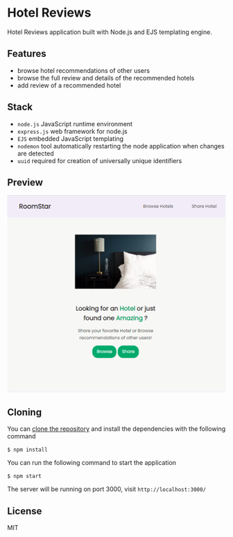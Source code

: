 # Hotel Reviews

Hotel Reviews application built with Node.js and EJS templating engine.

## Features

* browse hotel recommendations of other users
* browse the full review and details of the recommended hotels
* add review of a recommended hotel  

## Stack

- `node.js` JavaScript runtime environment
- `express.js` web framework for node.js
- `EJS` embedded JavaScript templating
- `nodemon` tool automatically restarting the node application when changes are detected
- `uuid` required for creation of universally unique identifiers



## Preview
![Full preview of the front page](/preview.PNG)

## Cloning

You can [clone the repository](https://docs.github.com/en/repositories/creating-and-managing-repositories/cloning-a-repository) and install the dependencies with the following command

```
$ npm install

```
You can run the following command to start the application

```
$ npm start

```

The server will be running on port 3000, visit `http://localhost:3000/`


## License
MIT



